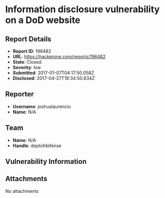 # Information disclosure vulnerability on a DoD website

## Report Details
- **Report ID**: 196482
- **URL**: https://hackerone.com/reports/196482
- **State**: Closed
- **Severity**: low
- **Submitted**: 2017-01-07T04:17:50.058Z
- **Disclosed**: 2017-04-27T19:34:50.834Z

## Reporter
- **Username**: joshualaurencio
- **Name**: N/A

## Team
- **Name**: N/A
- **Handle**: deptofdefense

## Vulnerability Information


## Attachments
No attachments
